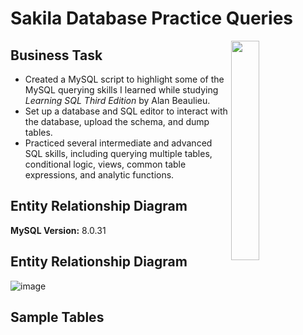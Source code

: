 # Sakila Database Practice Queries
<img src="https://images.unsplash.com/photo-1581905764498-f1b60bae941a?ixlib=rb-4.0.3&ixid=M3wxMjA3fDB8MHxwaG90by1wYWdlfHx8fGVufDB8fHx8fA%3D%3D&auto=format&fit=crop&w=764&q=80"
 width=30% height=30% align=right>

## Business Task
* Created a MySQL script to highlight some of the MySQL querying skills I learned while studying _Learning SQL Third Edition_ by Alan Beaulieu.
* Set up a database and SQL editor to interact with the database, upload the schema, and dump tables.
* Practiced several intermediate and advanced SQL skills, including querying multiple tables, conditional logic, views, common table expressions, and analytic functions.

## Entity Relationship Diagram
**MySQL Version:** 8.0.31

## Entity Relationship Diagram
![image](https://dbdiagram.io/d/608d07e4b29a09603d12edbd/?utm_source=dbdiagram_embed&utm_medium=bottom_open)

## Sample Tables


